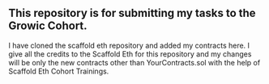 ## This repository is for submitting my tasks to the Growic Cohort.

I have cloned the scaffold eth repository and added my contracts here. I give all the credits to the Scaffold Eth for this repository and my changes will be only the new contracts other than YourContracts.sol with the help of Scaffold Eth Cohort Trainings.
